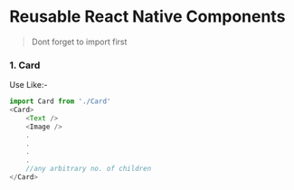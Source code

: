 # Reusable React Native Components

> Dont forget to import first

### 1. Card

Use Like:- 

```javascript
import Card from './Card'
<Card>
	<Text />
	<Image />
	.
	.
	.
	.
	//any arbitrary no. of children
</Card>
```
